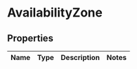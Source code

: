 # AvailabilityZone

## Properties

|Name | Type | Description | Notes|
|------------ | ------------- | ------------- | -------------|



